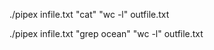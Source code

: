 ./pipex infile.txt "cat" "wc -l" outfile.txt



./pipex infile.txt "grep ocean" "wc -l" outfile.txt
